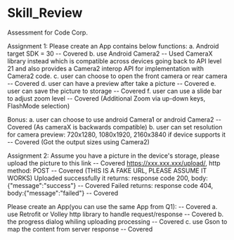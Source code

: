 # Skill_Review
Assessment for Code Corp.

Assignment 1:
Please create an App contains below functions:
a. Android target SDK = 30 -- Covered
b. use Android Camera2 -- Used CameraX library instead which is compatible across devices going back to API level 21 and also provides a Camera2 interop API for implementation with Camera2 code.
c. user can choose to open the front camera or rear camera -- Covered
d. user can have a preview after take a picture -- Covered
e. user can save the picture to storage -- Covered
f. user can use a slide bar to adjust zoom level -- Covered (Additional Zoom via up-down keys, FlashMode selection)

Bonus:
a. user can choose to use android Camera1 or android Camera2 -- Covered (As cameraX is backwards compatible)
b. user can set resolution for camera preview: 720x1280, 1080x1920, 2160x3840 if device supports it -- Covered (Got the output sizes using Camera2)


Assignment 2:
Assume you have a picture in the device's storage, please upload the picture to this link -- Covered
https://xxx.xxx.xxx/upload/, http method: POST -- Covered
(THIS IS A FAKE URL, PLEASE ASSUME IT WORKS)
Uploaded successfully it returns: response code 200, body:{"message":"success"} -- Covered
Failed returns: response code 404, body:{"message":"failed"} -- Covered

Please create an App(you can use the same App from Q1): -- Covered
a. use Retrofit or Volley http library to handle request/response -- Covered
b. the progress dialog whiling uploading processing -- Covered
c. use Gson to map the content from server response -- Covered
